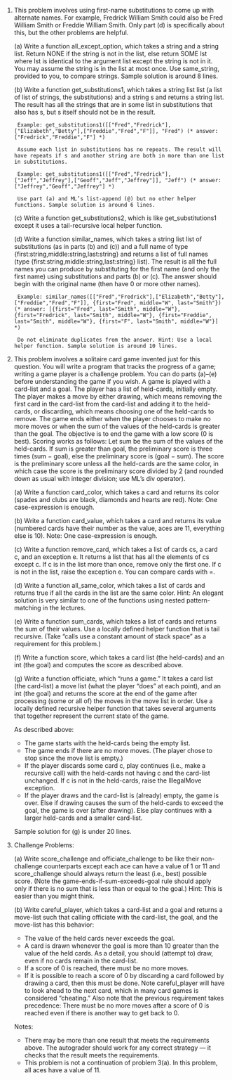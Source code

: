 1. This problem involves using first-name substitutions to come up with alternate names. For example, Fredrick William Smith could also be Fred William Smith or Freddie William Smith. Only part (d) is specifically about this, but the other problems are helpful.

    (a) Write a function all_except_option, which takes a string and a string list. Return NONE if the string is not in the list, else return SOME lst where lst is identical to the argument list except the string is not in it. You may assume the string is in the list at most once. Use same_string, provided to you, to compare strings. Sample solution is around 8 lines.

    (b) Write a function get_substitutions1, which takes a string list list (a list of list of strings, the substitutions) and a string s and returns a string list. The result has all the strings that are in some list in substitutions that also has s, but s itself should not be in the result. 
    
        Example: get_substitutions1([["Fred","Fredrick"],["Elizabeth","Betty"],["Freddie","Fred","F"]], "Fred") (* answer: ["Fredrick","Freddie","F"] *) 
        
        Assume each list in substitutions has no repeats. The result will have repeats if s and another string are both in more than one list in substitutions. 
        
        Example: get_substitutions1([["Fred","Fredrick"],["Jeff","Jeffrey"],["Geoff","Jeff","Jeffrey"]], "Jeff") (* answer: ["Jeffrey","Geoff","Jeffrey"] *) 
        
        Use part (a) and ML’s list-append (@) but no other helper functions. Sample solution is around 6 lines. 

    (c) Write a function get_substitutions2, which is like get_substitutions1 except it uses a tail-recursive local helper function. 

    (d) Write a function similar_names, which takes a string list list of substitutions (as in parts (b) and (c)) and a full name of type {first:string,middle:string,last:string} and returns a list of full names (type {first:string,middle:string,last:string} list). The result is all the full names you can produce by substituting for the first name (and only the first name) using substitutions and parts (b) or (c). The answer should begin with the original name (then have 0 or more other names).

        Example: similar_names([["Fred","Fredrick"],["Elizabeth","Betty"],["Freddie","Fred","F"]], {first="Fred", middle="W", last="Smith"}) (* answer: [{first="Fred", last="Smith", middle="W"}, {first="Fredrick", last="Smith", middle="W"}, {first="Freddie", last="Smith", middle="W"}, {first="F", last="Smith", middle="W"}] *) 
        
        Do not eliminate duplicates from the answer. Hint: Use a local helper function. Sample solution is around 10 lines.

2. This problem involves a solitaire card game invented just for this question. You will write a program that tracks the progress of a game; writing a game player is a challenge problem. You can do parts (a)–(e) before understanding the game if you wish. A game is played with a card-list and a goal. The player has a list of held-cards, initially empty. The player makes a move by either drawing, which means removing the first card in the card-list from the card-list and adding it to the held-cards, or discarding, which means choosing one of the held-cards to remove. The game ends either when the player chooses to make no more moves or when the sum of the values of the held-cards is greater than the goal. The objective is to end the game with a low score (0 is best). Scoring works as follows: Let sum be the sum of the values of the held-cards. If sum is greater than goal, the preliminary score is three times (sum − goal), else the preliminary score is (goal − sum). The score is the preliminary score unless all the held-cards are the same color, in which case the score is the preliminary score divided by 2 (and rounded down as usual with integer division; use ML’s div operator).
   
    (a) Write a function card_color, which takes a card and returns its color (spades and clubs are black, diamonds and hearts are red). Note: One case-expression is enough. 
   
    (b) Write a function card_value, which takes a card and returns its value (numbered cards have their number as the value, aces are 11, everything else is 10). Note: One case-expression is enough. 

    (c) Write a function remove_card, which takes a list of cards cs, a card c, and an exception e. It returns a list that has all the elements of cs except c. If c is in the list more than once, remove only the first one. If c is not in the list, raise the exception e. You can compare cards with =. 

    (d) Write a function all_same_color, which takes a list of cards and returns true if all the cards in the list are the same color. Hint: An elegant solution is very similar to one of the functions using nested pattern-matching in the lectures. 

    (e) Write a function sum_cards, which takes a list of cards and returns the sum of their values. Use a locally defined helper function that is tail recursive. (Take “calls use a constant amount of stack space” as a requirement for this problem.) 

    (f) Write a function score, which takes a card list (the held-cards) and an int (the goal) and computes the score as described above. 

    (g) Write a function officiate, which “runs a game.” It takes a card list (the card-list) a move list (what the player “does” at each point), and an int (the goal) and returns the score at the end of the game after processing (some or all of) the moves in the move list in order. Use a locally defined recursive helper function that takes several arguments that together represent the current state of the game. 

    As described above:
    * The game starts with the held-cards being the empty list. 
    * The game ends if there are no more moves. (The player chose to stop since the move list is    empty.) 
    * If the player discards some card c, play continues (i.e., make a recursive call) with the     held-cards not having c and the card-list unchanged. If c is not in the held-cards, raise the   IllegalMove exception. 
    * If the player draws and the card-list is (already) empty, the game is over. Else if drawing   causes the sum of the held-cards to exceed the goal, the game is over (after drawing). Else play continues with a larger held-cards and a smaller card-list.

    Sample solution for (g) is under 20 lines.

3. Challenge Problems:
   
    (a) Write score_challenge and officiate_challenge to be like their non-challenge counterparts except each ace can have a value of 1 or 11 and score_challenge should always return the least (i.e., best) possible score. (Note the game-ends-if-sum-exceeds-goal rule should apply only if there is no sum that is less than or equal to the goal.) Hint: This is easier than you might think.

    (b) Write careful_player, which takes a card-list and a goal and returns a move-list such that calling officiate with the card-list, the goal, and the move-list has this behavior:
    * The value of the held cards never exceeds the goal.
    * A card is drawn whenever the goal is more than 10 greater than the value of the held cards. As a detail, you should (attempt to) draw, even if no cards remain in the card-list.
    * If a score of 0 is reached, there must be no more moves.
    * If it is possible to reach a score of 0 by discarding a card followed by drawing a card, then this must be done. Note careful_player will have to look ahead to the next card, which in many card games is considered “cheating.” Also note that the previous requirement takes precedence: There must be no more moves after a score of 0 is reached even if there is another way to get back to 0. 

    Notes:
    * There may be more than one result that meets the requirements above. The autograder should work for any correct strategy — it checks that the result meets the requirements.
    * This problem is not a continuation of problem 3(a). In this problem, all aces have a value of 11.
